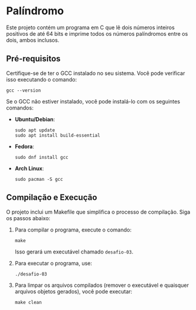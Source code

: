 # Palíndromo

Este projeto contém um programa em C que lê dois números inteiros positivos de até 64 bits e imprime todos os números palíndromos entre os dois, ambos inclusos.

## Pré-requisitos

Certifique-se de ter o GCC instalado no seu sistema. Você pode verificar isso executando o comando:
```
gcc --version
```

Se o GCC não estiver instalado, você pode instalá-lo com os seguintes comandos:

- **Ubuntu/Debian**:
  ```
  sudo apt update
  sudo apt install build-essential
  ```

- **Fedora**:
  ```
  sudo dnf install gcc
  ```

- **Arch Linux**:
  ```
  sudo pacman -S gcc
  ```

## Compilação e Execução

O projeto inclui um Makefile que simplifica o processo de compilação. Siga os passos abaixo:

1. Para compilar o programa, execute o comando:
   ```
   make
   ```

   Isso gerará um executável chamado `desafio-03`.

2. Para executar o programa, use:
   ```
   ./desafio-03
   ```

3. Para limpar os arquivos compilados (remover o executável e quaisquer arquivos objetos gerados), você pode executar:
   ```
   make clean
   ```
